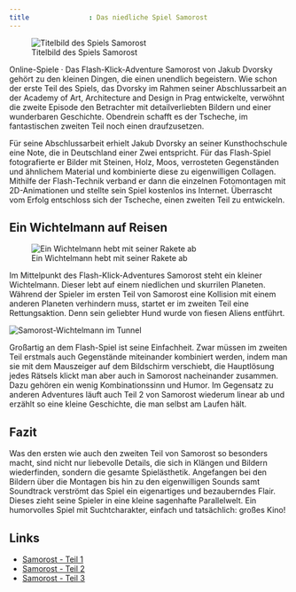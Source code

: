 ```yaml
---
title               : Das niedliche Spiel Samorost
---
```

<figure>
  <img src="images/samorost-titelbild.jpg" alt="Titelbild des Spiels Samorost">
  <figcaption>Titelbild des Spiels Samorost</figcaption>
</figure>

Online-Spiele &middot; Das Flash-Klick-Adventure Samorost von Jakub Dvorsky gehört zu den kleinen Dingen, die einen unendlich begeistern. Wie schon der erste Teil des Spiels, das Dvorsky im Rahmen seiner Abschlussarbeit an der Academy of Art, Architecture and Design in Prag entwickelte, verwöhnt die zweite Episode den Betrachter mit detailverliebten Bildern und einer wunderbaren Geschichte. Obendrein schafft es der Tscheche, im fantastischen zweiten Teil noch einen draufzusetzen.

Für seine Abschlussarbeit erhielt Jakub Dvorsky an seiner Kunsthochschule eine Note, die in Deutschland einer Zwei entspricht. Für das Flash-Spiel fotografierte er Bilder mit Steinen, Holz, Moos, verrosteten Gegenständen und ähnlichem Material und kombinierte diese zu eigenwilligen Collagen. Mithilfe der Flash-Technik verband er dann die einzelnen Fotomontagen mit 2D-Animationen und stellte sein Spiel kostenlos ins Internet. Überrascht vom Erfolg entschloss sich der Tscheche, einen zweiten Teil zu entwickeln.

## Ein Wichtelmann auf Reisen

<figure>
  <img src="images/samorost-rakete.jpg" alt="Ein Wichtelmann hebt mit seiner Rakete ab">
  <figcaption>Ein Wichtelmann hebt mit seiner Rakete ab</figcaption>
</figure>

Im Mittelpunkt des Flash-Klick-Adventures Samorost steht ein kleiner Wichtelmann. Dieser lebt auf einem niedlichen und skurrilen Planeten. Während der Spieler im ersten Teil von Samorost eine Kollision mit einem anderen Planeten verhindern muss, startet er im zweiten Teil eine Rettungsaktion. Denn sein geliebter Hund wurde von fiesen Aliens entführt.

<img class="right" src="images/samorost-tunnel.jpg" alt="Samorost-Wichtelmann im Tunnel">

Großartig an dem Flash-Spiel ist seine Einfachheit. Zwar müssen im zweiten Teil erstmals auch Gegenstände miteinander kombiniert werden, indem man sie mit dem Mauszeiger auf dem Bildschirm verschiebt, die Hauptlösung jedes Rätsels klickt man aber auch in Samorost nacheinander zusammen. Dazu gehören ein wenig Kombinationssinn und Humor. Im Gegensatz zu anderen Adventures läuft auch Teil 2 von Samorost wiederum linear ab und erzählt so eine kleine Geschichte, die man selbst am Laufen hält.

## Fazit

Was den ersten wie auch den zweiten Teil von Samorost so besonders macht, sind nicht nur liebevolle Details, die sich in Klängen und Bildern wiederfinden, sondern die gesamte Spielästhetik. Angefangen bei den Bildern über die Montagen bis hin zu den eigenwilligen Sounds samt Soundtrack verströmt das Spiel ein eigenartiges und bezauberndes Flair. Dieses zieht seine Spieler in eine kleine sagenhafte Parallelwelt. Ein humorvolles Spiel mit Suchtcharakter, einfach und tatsächlich: großes Kino!

## Links

* [Samorost - Teil 1](https://amanita-design.net/games/samorost-1.html)
* [Samorost - Teil 2](https://amanita-design.net/games/samorost-2.html)
* [Samorost - Teil 3](https://amanita-design.net/games/samorost3.html)
